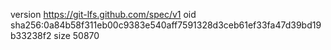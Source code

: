 version https://git-lfs.github.com/spec/v1
oid sha256:0a84b58f311eb00c9383e540aff7591328d3ceb61ef33fa47d39bd19b33238f2
size 50870
